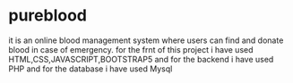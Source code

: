 # pureblood
it is an online blood management system where users can find and donate blood in case of emergency.
for the frnt of this project i have used HTML,CSS,JAVASCRIPT,BOOTSTRAP5 and for the backend i have used PHP and for the database i have used Mysql
